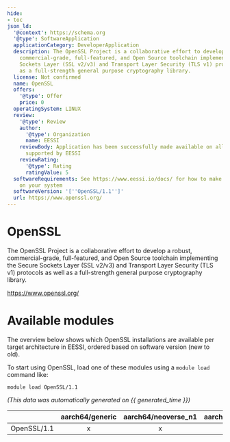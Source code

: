 ```yaml
---
hide:
- toc
json_ld:
  '@context': https://schema.org
  '@type': SoftwareApplication
  applicationCategory: DeveloperApplication
  description: The OpenSSL Project is a collaborative effort to develop a robust,
    commercial-grade, full-featured, and Open Source toolchain implementing the Secure
    Sockets Layer (SSL v2/v3) and Transport Layer Security (TLS v1) protocols as well
    as a full-strength general purpose cryptography library.
  license: Not confirmed
  name: OpenSSL
  offers:
    '@type': Offer
    price: 0
  operatingSystem: LINUX
  review:
    '@type': Review
    author:
      '@type': Organization
      name: EESSI
    reviewBody: Application has been successfully made available on all architectures
      supported by EESSI
    reviewRating:
      '@type': Rating
      ratingValue: 5
  softwareRequirements: See https://www.eessi.io/docs/ for how to make EESSI available
    on your system
  softwareVersion: '[''OpenSSL/1.1'']'
  url: https://www.openssl.org/
---
```


OpenSSL
=======


The OpenSSL Project is a collaborative effort to develop a robust, commercial-grade, full-featured, and Open Source toolchain implementing the Secure Sockets Layer (SSL v2/v3) and Transport Layer Security (TLS v1) protocols as well as a full-strength general purpose cryptography library.

https://www.openssl.org/
# Available modules


The overview below shows which OpenSSL installations are available per target architecture in EESSI, ordered based on software version (new to old).

To start using OpenSSL, load one of these modules using a `module load` command like:

```shell
module load OpenSSL/1.1
```

*(This data was automatically generated on {{ generated_time }})*  

| |aarch64/generic|aarch64/neoverse_n1|aarch64/neoverse_v1|aarch64/nvidia/grace|x86_64/generic|x86_64/amd/zen2|x86_64/amd/zen3|x86_64/amd/zen4|x86_64/intel/cascadelake|x86_64/intel/haswell|x86_64/intel/icelake|x86_64/intel/sapphirerapids|x86_64/intel/skylake_avx512|
| :---: | :---: | :---: | :---: | :---: | :---: | :---: | :---: | :---: | :---: | :---: | :---: | :---: | :---: |
|OpenSSL/1.1|x|x|x|x|x|x|x|x|x|x|x|x|x|
